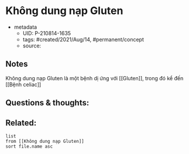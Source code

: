 # Không dung nạp Gluten

- metadata
	- UID: P-210814-1635
	- tags: #created/2021/Aug/14, #permanent/concept 
	- source: 

## Notes
Không dung nạp Gluten là một bệnh dị ứng với [[Gluten]], trong đó kể đến [[Bệnh celiac]]

## Questions & thoughts:


## Related:
```dataview
list
from [[Không dung nạp Gluten]]
sort file.name asc
```